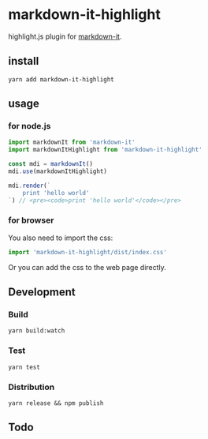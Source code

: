 # markdown-it-highlight

highlight.js plugin for [markdown-it](https://github.com/markdown-it/markdown-it).


## install

```
yarn add markdown-it-highlight
```


## usage

### for node.js

```js
import markdownIt from 'markdown-it'
import markdownItHighlight from 'markdown-it-highlight'

const mdi = markdownIt()
mdi.use(markdownItHighlight)

mdi.render(`
    print 'hello world'
`) // <pre><code>print 'hello world'</code></pre>
```

### for browser

You also need to import the css:

```js
import 'markdown-it-highlight/dist/index.css'
```

Or you can add the css to the web page directly.


## Development

### Build

```
yarn build:watch
```

### Test

```
yarn test
```

### Distribution

```
yarn release && npm publish
```


## Todo
